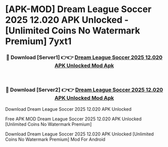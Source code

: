 # [APK-MOD] Dream League Soccer 2025 12.020 APK Unlocked - [Unlimited Coins No Watermark Premium] 7yxt1



<div align="center">
<h3>🔴 Download [Server1] 👉👉 <a href="https://momento.my/?title=Dream_League_Soccer_2025_12.020_APK_Unlocked">Dream League Soccer 2025 12.020 APK Unlocked Mod Apk</a></h3><br>

<h3>🔴 Download [Server2] 👉👉 <a href="https://momento.my/?title=Dream_League_Soccer_2025_12.020_APK_Unlocked">Dream League Soccer 2025 12.020 APK Unlocked Mod Apk</a></h3>
</div>



Download Dream League Soccer 2025 12.020 APK Unlocked 

Free APK MOD Dream League Soccer 2025 12.020 APK Unlocked [Unlimited Coins No Watermark Premium]

Download Dream League Soccer 2025 12.020 APK Unlocked [Unlimited Coins No Watermark Premium] Mod For Android
